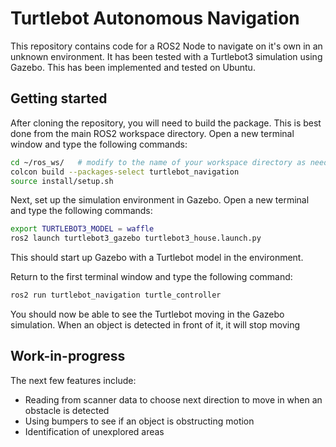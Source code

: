 # Turtlebot Autonomous Navigation
This repository contains code for a ROS2 Node to navigate on it's own in an unknown environment. It has been tested with a Turtlebot3 simulation using Gazebo. This has been implemented and tested on Ubuntu. 

## Getting started

After cloning the repository, you will need to build the package. This is best done from the main ROS2 workspace directory. Open a new terminal window and type the following commands:

```bash
cd ~/ros_ws/   # modify to the name of your workspace directory as needed
colcon build --packages-select turtlebot_navigation
source install/setup.sh
```

Next, set up the simulation environment in Gazebo. Open a new terminal and type the following commands:

``` bash
export TURTLEBOT3_MODEL = waffle 
ros2 launch turtlebot3_gazebo turtlebot3_house.launch.py
```

This should start up Gazebo with a Turtlebot model in the environment. 

Return to the first terminal window and type the following command:

``` bash
ros2 run turtlebot_navigation turtle_controller
```

You should now be able to see the Turtlebot moving in the Gazebo simulation. When an object is detected in front of it, it will stop moving

## Work-in-progress
The next few features include:
- Reading from scanner data to choose next direction to move in when an obstacle is detected
- Using bumpers to see if an object is obstructing motion
- Identification of unexplored areas
